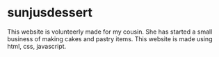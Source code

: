 # sunjusdessert
This website is volunteerly made for my cousin. She has started a small business of making cakes and pastry items. This website is made using html, css, javascript.

